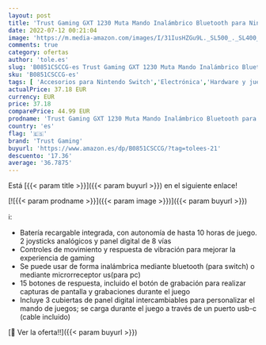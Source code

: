 ```yaml
---
layout: post
title: 'Trust Gaming GXT 1230 Muta Mando Inalámbrico Bluetooth para Nintendo Switch y PC  15 Botones  2 Joysticks Analógicos  Mando de Juegos con Batería Recargable y Respuesta de Vibración - Negro'
date: 2022-07-12 00:21:04
image: 'https://m.media-amazon.com/images/I/31IusHZGu9L._SL500_._SL400_.jpg'
comments: true
category: ofertas
author: 'tole.es'
slug: 'B0851CSCCG-es Trust Gaming GXT 1230 Muta Mando Inalámbrico Bluetooth...'
sku: 'B0851CSCCG-es'
tags: [ 'Accesorios para Nintendo Switch','Electrónica','Hardware y juegos para Nintendo Switch','Informática','Mandos para Nintendo Switch','Videojuegos','nintendo','trust gaming','🇪🇸', ]
actualPrice: 37.18 EUR
currency: EUR
price: 37.18
comparePrice: 44.99 EUR
prodname: 'Trust Gaming GXT 1230 Muta Mando Inalámbrico Bluetooth para Nintendo Switch y PC  15 Botones  2 Joysticks Analógicos  Mando de Juegos con Batería Recargable y Respuesta de Vibración - Negro'
country: 'es'
flag: '🇪🇸'
brand: 'Trust Gaming'
buyurl: 'https://www.amazon.es/dp/B0851CSCCG/?tag=tolees-21'
descuento: '17.36'
average: '36.7875'
---
```


Está [{{< param title >}}]({{< param buyurl >}}) en el siguiente enlace!

[![{{< param prodname >}}]({{< param image >}})]({{< param buyurl >}})

ℹ️:

- Batería recargable integrada, con autonomía de hasta 10 horas de juego. 2 joysticks analógicos y panel digital de 8 vías
- Controles de movimiento y respuesta de vibración para mejorar la experiencia de gaming
- Se puede usar de forma inalámbrica mediante bluetooth (para switch) o mediante microrreceptor us(para pc)
- 15 botones de respuesta, incluido el botón de grabación para realizar capturas de pantalla y grabaciones durante el juego
- Incluye 3 cubiertas de panel digital intercambiables para personalizar el mando de juegos; se carga durante el juego a través de un puerto usb-c (cable incluido)

[🛒 Ver la oferta!!]({{< param buyurl >}})

